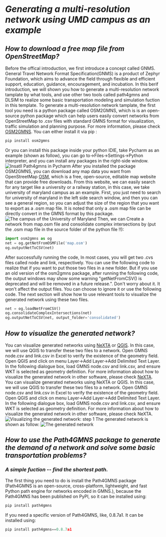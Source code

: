 # ***Generating a multi-resolution network using UMD campus as an example***
## ***How to download a free map file from OpenStreetMap?***
Before the offical introduction, we first introduce a concept called GNMS. General Travel Network Format Specification(GNMS) is a product of Zephyr Foundation, which aims to advance the field through flexible and efficient support, education, guidance, encouragement, and incubation.
In this berif introduction, we will shown you how to generate a multi-resolution network tamplate by what tools, and use other two tools called path4gmns and DLSIM to realize some basic transportation modeling and simulation fuction in this template. To generate a multi-resolution network tamplate, the first tool you need is a python package called OSM2GMNS, which is is an open-source python package which can help users easily convert networks from OpenStreetMap to .csv files with standard GMNS format for visualization, traffic simulation and planning purpose. For more information, please check  [OSM2GMNS](https://github.com/asu-trans-ai-lab/OSM2GMNS). You can either install it via pip :
```python
pip install osm2gmns
```
Or you can install this package inside your python IDIE, take Pycharm as an example (shown as follow), you can go to->Files->Settings->Python interpreter, and you can install any packages in the right-side window. ![Insatll Path4gmns in Pycharm](https://github.com/YuanzhengLei/YuanzhengLei.GitHub.io/blob/main/1.png)
After you installed the package OSM2GMNS, you can download any map data you want from OpenStreetMap [OSM](https://www.openstreetmap.org/), which is a free, open-source, editable map website that can provide free downloads. From this website, we can easily search for any target like a university or a railway station, in this case, we take university of maryland campus as an example. First, you just need to search for university of maryland in the left side search window, and then you can see a general region, so you can adjust the size of the region that you want to export as a .osm map file. It is noted that only a .osm map file can be directly convert in the GMNS format by this package.![The campus of the University of Maryland](https://github.com/YuanzhengLei/YuanzhengLei.GitHub.io/blob/main/2.png)
Then, we can Create a network from map.osm file and consolidate complex intersections by (put the .osm map file in the source folder of the python file !!):
```python
import osm2gmns as og
net = og.getNetFromOSMFile('map.osm')
og.outputNetToCSV(net)  
```
After successfully running the code, In most cases, you will get two .cvs files called node and link, respectively. You can use the following code to realize that if you want to put those two files in a new folder. But if you use an old version of the osm2gmns package, after running the following code, the output windows may show some warning "getNetFromCSV() is deprecated and will be removed in a future release.". Don't worry about it. It won't affect the output files. You can choose to ignore it or use the following code. The next section will show how to use relevant tools to visualize the generated network using these two files.
```python
net = og.loadNetFromCSV()
og.consolidateComplexIntersections(net)
og.outputNetToCSV(net, output_folder='consolidated') 
```
## ***How to visualize the generated network?***
You can visualize generated networks using [NeXTA](https://github.com/asu-trans-ai-lab/NeXTA4GMNS) or [QGIS](https://qgis.org/en/site/). In this case, we will use QGIS to transfer these two files to a network. Open GMNS node.csv and link.csv in Excel to verify the existence of the geometry field.
Open QGIS and click on menu Layer->Add Layer->Add Delimited Text Layer. In the following dialogue box, load GMNS node.csv and link.csv, and ensure WKT is selected as geometry definition. For more information about how to visualize the generated network in other software, please check [NeXTA](https://github.com/asu-trans-ai-lab/NeXTA4GMNS).
You can visualize generated networks using NeXTA or QGIS. In this case, we will use QGIS to transfer these two files to a network. Open GMNS node.csv and link.csv in Excel to verify the existence of the geometry field. Open QGIS and click on menu Layer->Add Layer->Add Delimited Text Layer. In the following dialogue box, load GMNS node.csv and link.csv, and ensure WKT is selected as geometry definition. For more information about how to visualize the generated network in other software, please check NeXTA.
![Visualizing the generated network: step 1](https://github.com/YuanzhengLei/YuanzhengLei.GitHub.io/blob/main/3.png)
The generated network is shown as follow:
![The generated network](https://github.com/YuanzhengLei/YuanzhengLei.GitHub.io/blob/main/5.png)
## ***How to use the Path4GMNS package to generate the demand of a network and solve some basic transportation problems?***
### ***A simple fuction -- find the shortest path.***
The first thing you need to do is install the Path4GMNS package (Path4GMNS is an open-source, cross-platform, lightweight, and fast Python path engine for networks encoded in GMNS.), because the Path4GMNS has been published on PyPI, so it can be installed using:
```python
pip install path4gmns
```
If you need a specific version of Path4GMNS, like, 0.8.7a1. It can be installed using:
```python
pip install path4gmns==0.8.7a1
```
